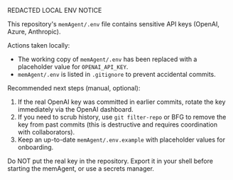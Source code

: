 REDACTED LOCAL ENV NOTICE

This repository's `memAgent/.env` file contains sensitive API keys (OpenAI, Azure, Anthropic).

Actions taken locally:
- The working copy of `memAgent/.env` has been replaced with a placeholder value for `OPENAI_API_KEY`.
- `memAgent/.env` is listed in `.gitignore` to prevent accidental commits.

Recommended next steps (manual, optional):
1. If the real OpenAI key was committed in earlier commits, rotate the key immediately via the OpenAI dashboard.
2. If you need to scrub history, use `git filter-repo` or BFG to remove the key from past commits (this is destructive and requires coordination with collaborators).
3. Keep an up-to-date `memAgent/.env.example` with placeholder values for onboarding.

Do NOT put the real key in the repository. Export it in your shell before starting the memAgent, or use a secrets manager.
